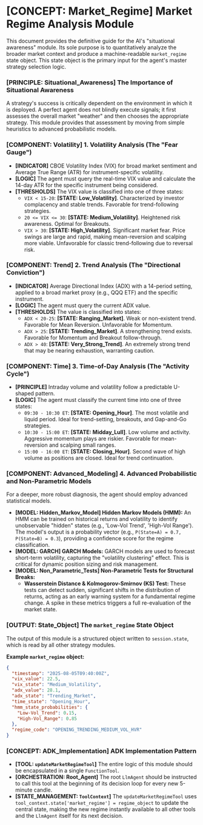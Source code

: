 # [CONCEPT: Market_Regime] Market Regime Analysis Module

This document provides the definitive guide for the AI's "situational awareness" module. Its sole purpose is to quantitatively analyze the broader market context and produce a machine-readable `market_regime` state object. This state object is the primary input for the agent's master strategy selection logic.

### [PRINCIPLE: Situational_Awareness] The Importance of Situational Awareness

A strategy's success is critically dependent on the environment in which it is deployed. A perfect agent does not blindly execute signals; it first assesses the overall market "weather" and then chooses the appropriate strategy. This module provides that assessment by moving from simple heuristics to advanced probabilistic models.

### [COMPONENT: Volatility] 1. Volatility Analysis (The "Fear Gauge")

- **[INDICATOR]** CBOE Volatility Index (VIX) for broad market sentiment and Average True Range (ATR) for instrument-specific volatility.
- **[LOGIC]** The agent must query the real-time VIX value and calculate the 14-day ATR for the specific instrument being considered.
- **[THRESHOLDS]** The VIX value is classified into one of three states:
  - `VIX < 15-20`: **[STATE: Low_Volatility]**. Characterized by investor complacency and stable trends. Favorable for trend-following strategies.
  - `20 <= VIX <= 30`: **[STATE: Medium_Volatility]**. Heightened risk awareness. Optimal for Breakouts.
  - `VIX > 30`: **[STATE: High_Volatility]**. Significant market fear. Price swings are large and rapid, making mean-reversion and scalping more viable. Unfavorable for classic trend-following due to reversal risk.

### [COMPONENT: Trend] 2. Trend Analysis (The "Directional Conviction")

- **[INDICATOR]** Average Directional Index (ADX) with a 14-period setting, applied to a broad market proxy (e.g., QQQ ETF) and the specific instrument.
- **[LOGIC]** The agent must query the current ADX value.
- **[THRESHOLDS]** The value is classified into states:
  - `ADX < 20-25`: **[STATE: Ranging_Market]**. Weak or non-existent trend. Favorable for Mean Reversion. Unfavorable for Momentum.
  - `ADX > 25`: **[STATE: Trending_Market]**. A strengthening trend exists. Favorable for Momentum and Breakout follow-through.
  - `ADX > 40`: **[STATE: Very_Strong_Trend]**. An extremely strong trend that may be nearing exhaustion, warranting caution.

### [COMPONENT: Time] 3. Time-of-Day Analysis (The "Activity Cycle")

- **[PRINCIPLE]** Intraday volume and volatility follow a predictable U-shaped pattern.
- **[LOGIC]** The agent must classify the current time into one of three states:
  - `09:30 - 10:30 ET`: **[STATE: Opening_Hour]**. The most volatile and liquid period. Ideal for trend-setting, breakouts, and Gap-and-Go strategies.
  - `10:30 - 15:00 ET`: **[STATE: Midday_Lull]**. Low volume and activity. Aggressive momentum plays are riskier. Favorable for mean-reversion and scalping small ranges.
  - `15:00 - 16:00 ET`: **[STATE: Closing_Hour]**. Second wave of high volume as positions are closed. Ideal for trend continuation.

### [COMPONENT: Advanced_Modeling] 4. Advanced Probabilistic and Non-Parametric Models

For a deeper, more robust diagnosis, the agent should employ advanced statistical models.

- **[MODEL: Hidden_Markov_Model] Hidden Markov Models (HMM):** An HMM can be trained on historical returns and volatility to identify unobservable "hidden" states (e.g., 'Low-Vol Trend', 'High-Vol Range'). The model's output is a probability vector (e.g., `P(State=A) = 0.7, P(State=B) = 0.3`), providing a confidence score for the regime classification.
- **[MODEL: GARCH] GARCH Models:** GARCH models are used to forecast short-term volatility, capturing the "volatility clustering" effect. This is critical for dynamic position sizing and risk management.
- **[MODEL: Non_Parametric_Tests] Non-Parametric Tests for Structural Breaks:**
    - **Wasserstein Distance & Kolmogorov-Smirnov (KS) Test:** These tests can detect sudden, significant shifts in the distribution of returns, acting as an early warning system for a fundamental regime change. A spike in these metrics triggers a full re-evaluation of the market state.

### [OUTPUT: State_Object] The `market_regime` State Object

The output of this module is a structured object written to `session.state`, which is read by all other strategy modules.

**Example `market_regime` object:**

```json
{
  "timestamp": "2025-08-05T09:40:00Z",
  "vix_value": 22.5,
  "vix_state": "Medium_Volatility",
  "adx_value": 28.1,
  "adx_state": "Trending_Market",
  "time_state": "Opening_Hour",
  "hmm_state_probabilities": {
    "Low-Vol_Trend": 0.15,
    "High-Vol_Range": 0.85
  },
  "regime_code": "OPENING_TRENDING_MEDIUM_VOL_HVR"
}
```

### [CONCEPT: ADK_Implementation] ADK Implementation Pattern

- **[TOOL: `updateMarketRegimeTool`]** The entire logic of this module should be encapsulated in a single `FunctionTool`.
- **[ORCHESTRATION: Root_Agent]** The root `LlmAgent` should be instructed to call this tool at the beginning of its decision loop for every new 5-minute candle.
- **[STATE_MANAGEMENT: `ToolContext`]** The `updateMarketRegimeTool` uses `tool_context.state['market_regime'] = regime_object` to update the central state, making the new regime instantly available to all other tools and the `LlmAgent` itself for its next decision.
